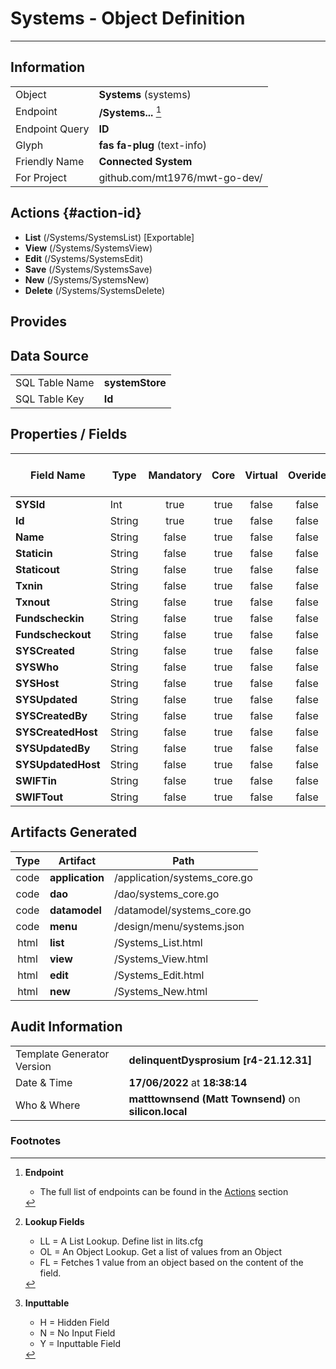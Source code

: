 # **Systems** - Object Definition
---
##  Information
|   |   |
|---|---|
|Object         |**Systems** (systems) |
|Endpoint 	    |**/Systems...** [^1]|
|Endpoint Query |**ID**|
Glyph|**fas fa-plug** (text-info)
Friendly Name|**Connected System**|
|For Project    |github.com/mt1976/mwt-go-dev/|

##  Actions {#action-id}
* **List** (/Systems/SystemsList) [Exportable]
* **View** (/Systems/SystemsView)
* **Edit** (/Systems/SystemsEdit)
* **Save** (/Systems/SystemsSave)
* **New** (/Systems/SystemsNew)
* **Delete** (/Systems/SystemsDelete)







##  Provides







##  Data Source 
|   |   |
|---|---|
SQL Table Name       | **systemStore**
SQL Table Key | **Id**



##  Properties / Fields
| Field Name| Type | Mandatory | Core | Virtual | Overide | Lookup [^2]| Lookup Object      | Lookup Field Source         | Lookup Return Value                | Inputable [^3]|DB Column|Default Value| No Change | Callout | Internal | Display | Mask |
| -- | --  | :--: | :--: | :--: |:--: |:--: |:--: |-- |-- |:--: |-- | --| :--: | :--: | :--: | -- | -- |
|**SYSId**|Int|true|true|false|false|||||NH|_id|0|false|false|true|text||
|**Id**|String|true|true|false|false|||||Y|Id||false|false|false|text||
|**Name**|String|false|true|false|false|||||Y|Name||false|false|false|text||
|**Staticin**|String|false|true|false|false|||||Y|Staticin||false|false|false|text||
|**Staticout**|String|false|true|false|false|||||Y|Staticout||false|false|false|text||
|**Txnin**|String|false|true|false|false|||||Y|Txnin||false|false|false|text||
|**Txnout**|String|false|true|false|false|||||Y|Txnout||false|false|false|text||
|**Fundscheckin**|String|false|true|false|false|||||Y|Fundscheckin||false|false|false|text||
|**Fundscheckout**|String|false|true|false|false|||||Y|Fundscheckout||false|false|false|text||
|**SYSCreated**|String|false|true|false|false|||||NH|_created||false|false|true|text||
|**SYSWho**|String|false|true|false|false|||||NH|_who||false|false|true|text||
|**SYSHost**|String|false|true|false|false|||||NH|_host||false|false|true|text||
|**SYSUpdated**|String|false|true|false|false|||||NH|_updated||false|false|true|text||
|**SYSCreatedBy**|String|false|true|false|false|||||NH|_createdBy||false|false|true|text||
|**SYSCreatedHost**|String|false|true|false|false|||||NH|_createdHost||false|false|true|text||
|**SYSUpdatedBy**|String|false|true|false|false|||||NH|_updatedBy||false|false|true|text||
|**SYSUpdatedHost**|String|false|true|false|false|||||NH|_updatedHost||false|false|true|text||
|**SWIFTin**|String|false|true|false|false|||||Y|SWIFTin||false|false|false|text||
|**SWIFTout**|String|false|true|false|false|||||Y|SWIFTout||false|false|false|text||


##  Artifacts Generated
| Type | Artifact | Path|
| :--: | -- | -- |
| code | **application** | /application/systems_core.go |
| code | **dao** | /dao/systems_core.go |
| code | **datamodel** | /datamodel/systems_core.go |
| code | **menu** | /design/menu/systems.json |
| html | **list** | /Systems_List.html |
| html | **view** | /Systems_View.html |
| html | **edit** | /Systems_Edit.html |
| html | **new** | /Systems_New.html |


## Audit Information
|   |   |
|---|---|
Template Generator Version   | **delinquentDysprosium [r4-21.12.31]**
Date & Time		     | **17/06/2022** at **18:38:14**
Who & Where		     | **matttownsend (Matt Townsend)** on **silicon.local**

### Footnotes
[^1]: **Endpoint**
    * The full list of endpoints can be found in the [Actions](#action-id) section
[^2]: **Lookup Fields**
    * LL = A List Lookup. Define list in lits.cfg
    * OL = An Object Lookup. Get a list of values from an Object
    * FL = Fetches 1 value from an object based on the content of the field. 
[^3]: **Inputtable**   
    * H = Hidden Field
    * N = No Input Field
    * Y = Inputtable Field